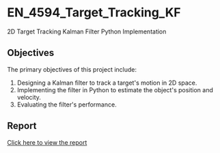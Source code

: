 # EN_4594_Target_Tracking_KF
2D Target Tracking Kalman Filter Python Implementation 

## Objectives 
 
The primary objectives of this project include: 
1. Designing a Kalman filter to track a target's motion in 2D space. 
2. Implementing the filter in Python to estimate the object's position and velocity. 
3. Evaluating the filter's performance.

## Report

[Click here to view the report](https://drive.google.com/file/d/1kYcvZN9StBJL7xWlsAcIqXhgFwwcbeH5/view?usp=sharing)

